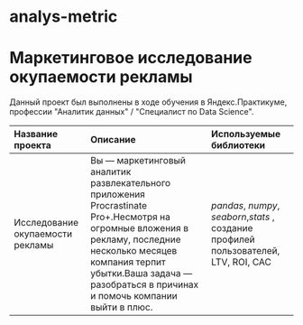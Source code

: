 # analys-metric
# Маркетинговое исследование окупаемости рекламы 

Данный проект был выполнены в ходе обучения в Яндекс.Практикуме, профессии "Аналитик данных" / "Специалист по Data Science".

| Название проекта | Описание | Используемые библиотеки | 
| :---------------------- | :---------------------- | :---------------------- |
| Исследование окупаемости рекламы| Вы — маркетинговый аналитик развлекательного приложения Procrastinate Pro+.Несмотря на огромные вложения в рекламу, последние несколько месяцев компания терпит убытки.Ваша задача — разобраться в причинах и помочь компании выйти в плюс.| *pandas*, *numpy*, *seaborn*,*stats* , создание профилей пользователей, LTV, ROI, CAC  |


